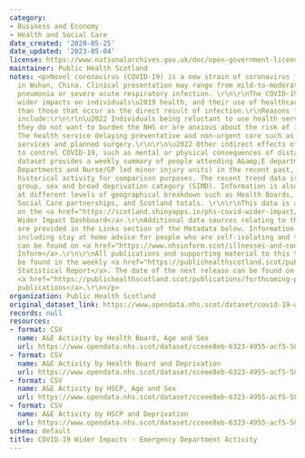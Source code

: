 ```yaml
---
category:
- Business and Economy
- Health and Social Care
date_created: '2020-05-25'
date_updated: '2023-05-04'
license: https://www.nationalarchives.gov.uk/doc/open-government-licence/version/3/
maintainer: Public Health Scotland
notes: <p>Novel coronavirus (COVID-19) is a new strain of coronavirus first identified
  in Wuhan, China. Clinical presentation may range from mild-to-moderate illness to
  pneumonia or severe acute respiratory infection. \r\n\r\nThe COVID-19 pandemic has
  wider impacts on individuals\u2019 health, and their use of healthcare services,
  than those that occur as the direct result of infection.\r\nReasons for this may
  include:\r\n\r\n\u2022 Individuals being reluctant to use health services because
  they do not want to burden the NHS or are anxious about the risk of infection.\r\n\r\n\u2022
  The health service delaying preventative and non-urgent care such as some screening
  services and planned surgery.\r\n\r\n\u2022 Other indirect effects of interventions
  to control COVID-19, such as mental or physical consequences of distancing measures.\r\n\r\nThis
  dataset provides a weekly summary of people attending A&amp;E departments (Emergency
  Departments and Nurse/GP led minor injury units) in the recent past, along with
  historical activity for comparison purposes. The recent trend data is shown by age
  group, sex and broad deprivation category (SIMD). Information is also available
  at different levels of geographical breakdown such as Health Boards, Health and
  Social Care partnerships, and Scotland totals. \r\n\r\nThis data is also available
  on the <a href="https://scotland.shinyapps.io/phs-covid-wider-impact/">COVID-19
  Wider Impact Dashboard</a>.\r\nAdditional data sources relating to this topic area
  are provided in the Links section of the Metadata below. Information on COVID-19,
  including stay at home advice for people who are self-isolating and their households,
  can be found on <a href="https://www.nhsinform.scot/illnesses-and-conditions/infections-and-poisoning/coronavirus-covid-19#stay-at-home-advice">NHS
  Inform</a>.\r\n\r\nAll publications and supporting material to this topic area can
  be found in the weekly <a href="https://publichealthscotland.scot/publications/covid-19-statistical-report/">COVID-19
  Statistical Report</a>. The date of the next release can be found on our list of
  <a href="https://publichealthscotland.scot/publications/forthcoming-publications/">forthcoming
  publications</a>.\r\n</p>
organization: Public Health Scotland
original_dataset_link: https://www.opendata.nhs.scot/dataset/covid-19-wider-impacts-emergency-department-activity
records: null
resources:
- format: CSV
  name: A&E Activity by Health Board, Age and Sex
  url: https://www.opendata.nhs.scot/dataset/cceee8eb-6323-4955-acf5-58eb2189f9e1/resource/388fd86c-dc0b-4655-b4b1-f13644bfd8d2/download/a_and_e_hb_agesex_20230504.csv
- format: CSV
  name: A&E Activity by Health Board and Deprivation
  url: https://www.opendata.nhs.scot/dataset/cceee8eb-6323-4955-acf5-58eb2189f9e1/resource/ec70ded6-9f45-4348-aaa9-b1b40ddae6a4/download/a_and_e_hb_simd_20230504.csv
- format: CSV
  name: A&E Activity by HSCP, Age and Sex
  url: https://www.opendata.nhs.scot/dataset/cceee8eb-6323-4955-acf5-58eb2189f9e1/resource/a5677672-cc57-4b36-a884-84d6befd570f/download/a_and_e_hscp_agesex_20230504.csv
- format: CSV
  name: A&E Activity by HSCP and Deprivation
  url: https://www.opendata.nhs.scot/dataset/cceee8eb-6323-4955-acf5-58eb2189f9e1/resource/39da7e8d-0ecf-41b7-aef1-cd898ba8b4fa/download/a_and_e_hscp_simd_20230504.csv
schema: default
title: COVID-19 Wider Impacts - Emergency Department Activity
---
```

